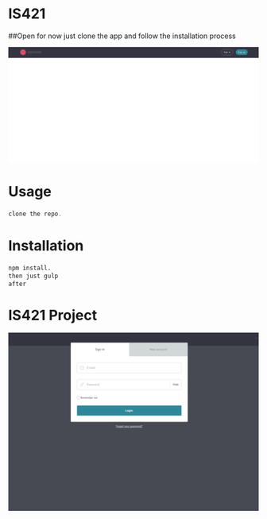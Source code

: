 # IS421

##Open
    for now just clone the app and follow the installation process

![](https://github.com/ac486/IS421/blob/master/public/img/front.png)

# Usage

```javascript
clone the repo.
```

# Installation

    npm install.
    then just gulp
    after 
    
IS421 Project
=======================
<!--[![Build Status](https://travis-ci.org/dguardia/visualization219.svg)](https://travis-ci.org/dguardia/visualization219)-->
<!--<h4 align="center">Project for Class IS421 </h4>-->
<!--<h5 align="center">Using Boirlerplate</h5>-->

![](https://github.com/ac486/IS421/blob/master/public/img/login.png)


<!--Table of Contents-->
<!--------------------->

<!--- [Features](#features)-->
<!--- [How It Works](#how-it-works-mini-guides)-->
<!--- [Mongoose Cheatsheet](#mongoose-cheatsheet)-->

<!--Features-->
<!------------>

<!--- **Local Authentication** using Email and Password-->
<!--- **OAuth 1.0a Authentication** via Twitter-->
<!--- **OAuth 2.0 Authentication** via Facebook, Google, GitHub, LinkedIn, Instagram-->
